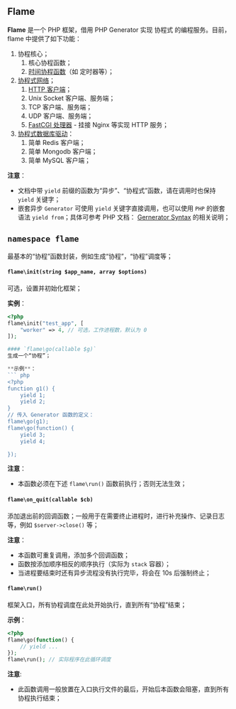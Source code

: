 ## Flame
**Flame** 是一个 PHP 框架，借用 PHP Generator 实现 协程式 的编程服务。目前，flame 中提供了如下功能：
1. 协程核心；
	1. 核心协程函数；
	2. [时间协程函数](/php-flame/flame_time)（如 定时器等）；
2. [协程式网络](/php-flame/flame_net)；
	1. [HTTP 客户端](/php-flame/flame_net_http)；
	2. Unix Socket 客户端、服务端；
	3. TCP 客户端、服务端；
	4. UDP 客户端、服务端；
	5. [FastCGI 处理器](/php-flame/flame_net_fastcgi) - 挂接 Nginx 等实现 HTTP 服务；
3. [协程式数据库驱动](/php/flame/flame_db)：
	1. 简单 Redis 客户端；
	2. 简单 Mongodb 客户端；
	3. 简单 MySQL 客户端；

**注意**：
* 文档中带 `yield` 前缀的函数为“异步”、“协程式”函数，请在调用时也保持 `yield` 关键字；
* 嵌套异步 `Generator` 可使用 `yield` 关键字直接调用，也可以使用 `PHP` 的嵌套语法 `yield from`；具体可参考 PHP 文档： [Gernerator Syntax](http://php.net/manual/en/language.generators.syntax.php) 的相关说明；

## `namespace flame`

最基本的“协程”函数封装，例如生成“协程”，“协程”调度等；

#### `flame\init(string $app_name, array $options)`
可选，设置并初始化框架；

**实例**：
``` php
<?php
flame\init("test_app", [
	"worker" => 4, // 可选，工作进程数，默认为 0
]);

#### `flame\go(callable $g)`
生成一个“协程”；

**示例**：
``` php
<?php
function g1() {
	yield 1;
	yield 2;
}
// 传入 Generator 函数的定义：
flame\go(g1);
flame\go(function() {
	yield 3;
	yield 4;

});
```
**注意**：
* 本函数必须在下述 `flame\run()` 函数前执行；否则无法生效；

#### `flame\on_quit(callable $cb)`
添加退出前的回调函数；一般用于在需要终止进程时，进行补充操作、记录日志等，例如 `$server->close()` 等；

**注意**：
* 本函数可重复调用，添加多个回调函数；
* 函数按添加顺序相反的顺序执行（实际为 `stack` 容器）；
* 当进程要结束时还有异步流程没有执行完毕，将会在 10s 后强制终止；

#### `flame\run()`
框架入口，所有协程调度在此处开始执行，直到所有“协程”结束；

**示例**：
``` PHP
<?php
flame\go(function() {
	// yield ...
});
flame\run(); // 实际程序在此循环调度
```

**注意**:
* 此函数调用一般放置在入口执行文件的最后，开始后本函数会阻塞，直到所有协程执行结束；
